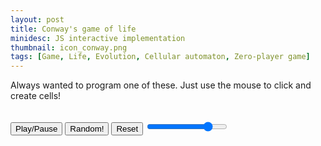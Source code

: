 ```yaml
---
layout: post
title: Conway's game of life
minidesc: JS interactive implementation
thumbnail: icon_conway.png
tags: [Game, Life, Evolution, Cellular automaton, Zero-player game]
---
```


Always wanted to program one of these. Just use the mouse to click and create cells!



<canvas id="gc" width="450" height="450"></canvas>
<br>
<button onclick="playPause()">Play/Pause</button>
<button onclick="randomMap()">Random!</button>
<button onclick="resetMap()">Reset</button>
<input type="range" min="10" max="1000" value="800" class="inputspeed" id="inputspeed">
<script src="/assets/js/conway.js"></script>
